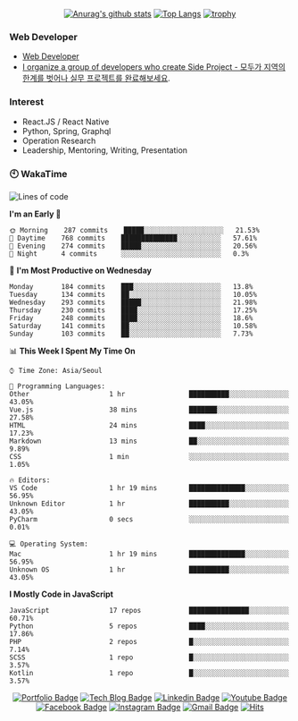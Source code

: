 <div align=center>

[![Anurag's github stats](https://github-readme-stats.vercel.app/api?username=sgd122&show_icons=true)](https://github.com/anuraghazra/github-readme-stats)
[![Top Langs](https://github-readme-stats.vercel.app/api/top-langs/?username=sgd122)](https://github.com/anuraghazra/github-readme-stats)
[![trophy](https://github-profile-trophy.vercel.app/?username=sgd122&theme=juicyfresh)](https://github.com/ryo-ma/github-profile-trophy)
</div>

### Web Developer
- [Web Developer](https://sgd122.github.io/)
- [I organize a group of developers who create Side Project - 모두가 지역의 한계를 벗어나 실무 프로젝트를 완료해보세요](https://dnd.ac/).

### Interest
- React.JS / React Native
- Python, Spring, Graphql
- Operation Research
- Leadership, Mentoring, Writing, Presentation


### 🕙 WakaTime
<!--START_SECTION:waka-->
![Lines of code](https://img.shields.io/badge/From%20Hello%20World%20I%27ve%20Written-1.3%20million%20lines%20of%20code-blue)

**I'm an Early 🐤** 

```text
🌞 Morning    287 commits    █████░░░░░░░░░░░░░░░░░░░░   21.53% 
🌆 Daytime    768 commits    ██████████████░░░░░░░░░░░   57.61% 
🌃 Evening    274 commits    █████░░░░░░░░░░░░░░░░░░░░   20.56% 
🌙 Night      4 commits      ░░░░░░░░░░░░░░░░░░░░░░░░░   0.3%

```
📅 **I'm Most Productive on Wednesday** 

```text
Monday       184 commits    ███░░░░░░░░░░░░░░░░░░░░░░   13.8% 
Tuesday      134 commits    ██░░░░░░░░░░░░░░░░░░░░░░░   10.05% 
Wednesday    293 commits    █████░░░░░░░░░░░░░░░░░░░░   21.98% 
Thursday     230 commits    ████░░░░░░░░░░░░░░░░░░░░░   17.25% 
Friday       248 commits    ████░░░░░░░░░░░░░░░░░░░░░   18.6% 
Saturday     141 commits    ██░░░░░░░░░░░░░░░░░░░░░░░   10.58% 
Sunday       103 commits    ██░░░░░░░░░░░░░░░░░░░░░░░   7.73%

```


📊 **This Week I Spent My Time On** 

```text
⌚︎ Time Zone: Asia/Seoul

💬 Programming Languages: 
Other                    1 hr                ██████████░░░░░░░░░░░░░░░   43.05% 
Vue.js                   38 mins             ███████░░░░░░░░░░░░░░░░░░   27.58% 
HTML                     24 mins             ████░░░░░░░░░░░░░░░░░░░░░   17.23% 
Markdown                 13 mins             ██░░░░░░░░░░░░░░░░░░░░░░░   9.89% 
CSS                      1 min               ░░░░░░░░░░░░░░░░░░░░░░░░░   1.05%

🔥 Editors: 
VS Code                  1 hr 19 mins        ██████████████░░░░░░░░░░░   56.95% 
Unknown Editor           1 hr                ██████████░░░░░░░░░░░░░░░   43.05% 
PyCharm                  0 secs              ░░░░░░░░░░░░░░░░░░░░░░░░░   0.01%

💻 Operating System: 
Mac                      1 hr 19 mins        ██████████████░░░░░░░░░░░   56.95% 
Unknown OS               1 hr                ██████████░░░░░░░░░░░░░░░   43.05%

```

**I Mostly Code in JavaScript** 

```text
JavaScript               17 repos            ███████████████░░░░░░░░░░   60.71% 
Python                   5 repos             ████░░░░░░░░░░░░░░░░░░░░░   17.86% 
PHP                      2 repos             █░░░░░░░░░░░░░░░░░░░░░░░░   7.14% 
SCSS                     1 repo              █░░░░░░░░░░░░░░░░░░░░░░░░   3.57% 
Kotlin                   1 repo              █░░░░░░░░░░░░░░░░░░░░░░░░   3.57%

```



<!--END_SECTION:waka-->

<div align=center>

[![Portfolio Badge](http://img.shields.io/badge/-Portfolio-black?style=flat-square&logo=github&link=http://sgd122.github.io/)](http://sgd122.github.io/) 
[![Tech Blog Badge](http://img.shields.io/badge/-Tech%20blog-black?style=flat-square&logo=github&link=http://dndacademy.github.io/)](http://dndacademy.github.io/) 
[![Linkedin Badge](https://img.shields.io/badge/-LinkedIn-blue?style=flat-square&logo=Linkedin&logoColor=white&link=https://linkedin.com/company/dndacademy)](https://linkedin.com/company/dndacademy) 
[![Youtube Badge](https://img.shields.io/badge/Youtube-ff0000?style=flat-square&logo=youtube&link=https://www.youtube.com/channel/UCLzVjG8j1m4X8TSpMF-x5yw)](https://www.youtube.com/channel/UCLzVjG8j1m4X8TSpMF-x5yw) 
[![Facebook Badge](https://img.shields.io/badge/-Facebook-1877f2?style=flat-square&logo=facebook&logoColor=white&link=https://www.facebook.com/DNDACADEMY)](https://www.facebook.com/DNDACADEMY) 
[![Instagram Badge](https://img.shields.io/badge/-Instagram-dd2a7b?style=flat-square&logo=instagram&logoColor=white&link=https://www.instagram.com/seong_dev/)](https://www.instagram.com/seong_dev/) 
[![Gmail Badge](https://img.shields.io/badge/-Gmail-d14836?style=flat-square&logo=Gmail&logoColor=white&link=mailto:sgd0947@gmail.com)](mailto:sgd0947@gmail.com)
[![Hits](https://hits.seeyoufarm.com/api/count/incr/badge.svg?url=https%3A%2F%2Fgithub.com%2Fsgd122%2Fhit-counter&count_bg=%2379C83D&title_bg=%23555555&icon=&icon_color=%23E7E7E7&title=hits&edge_flat=false)](https://hits.seeyoufarm.com)
</div>
